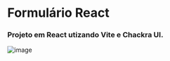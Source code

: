 # Formulário React

### Projeto em React utizando Vite e Chackra UI.

![image](https://user-images.githubusercontent.com/23384348/187300310-02a995c6-8d11-4f2c-8403-4b47a1adb165.png)
